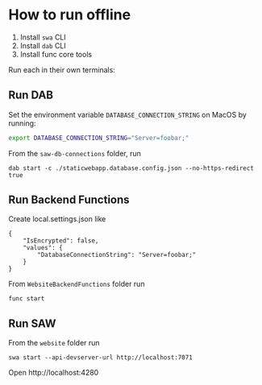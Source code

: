 # How to run offline

1) Install `swa` CLI
1) Install `dab` CLI
1) Install func core tools

Run each in their own terminals:

## Run DAB

Set the environment variable `DATABASE_CONNECTION_STRING` on MacOS by running:

```bash
export DATABASE_CONNECTION_STRING="Server=foobar;"
```



From the `saw-db-connections` folder, run

    dab start -c ./staticwebapp.database.config.json --no-https-redirect true

## Run Backend Functions

Create local.settings.json like

```
{
    "IsEncrypted": false,
    "values": {
        "DatabaseConnectionString": "Server=foobar;"
    }
}
```

From `WebsiteBackendFunctions` folder run

    func start

## Run SAW

From the `website` folder run

    swa start --api-devserver-url http://localhost:7071

Open http://localhost:4280